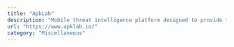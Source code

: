 ```yaml
---
title: "ApkLab"
description: "Mobile threat intelligence platform designed to provide the most relevant information for Android security researchers"
url: "https://www.apklab.io/"
category: "Miscellaneous"
---
```

